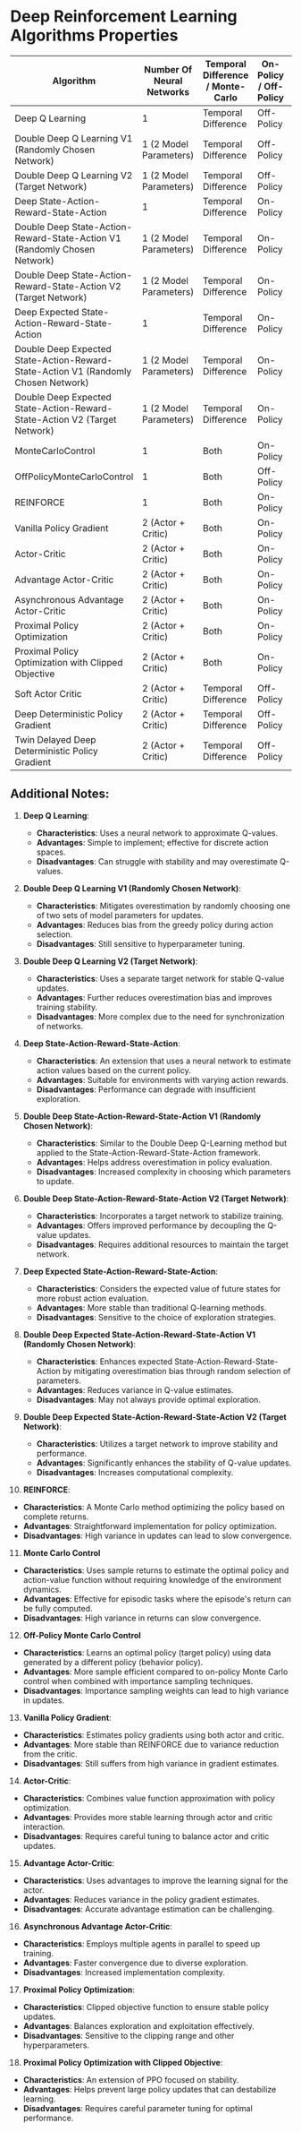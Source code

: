 # Deep Reinforcement Learning Algorithms Properties

| Algorithm                                                                          | Number Of Neural Networks | Temporal Difference / Monte-Carlo | On-Policy / Off-Policy | Q-Values     | V-Values     | Policy Gradient | Discrete Action Space | Continuous Action Space |
|------------------------------------------------------------------------------------|---------------------------|-----------------------------------|------------------------|--------------|--------------|-----------------|-----------------------|-------------------------|
| Deep Q Learning                                                                    | 1                         | Temporal Difference               | Off-Policy             | Yes          | No           | No              | Yes                   | No                      |
| Double Deep Q Learning V1 (Randomly Chosen Network)                                | 1 (2 Model Parameters)    | Temporal Difference               | Off-Policy             | Yes          | No           | No              | Yes                   | No                      |
| Double Deep Q Learning V2 (Target Network)                                         | 1 (2 Model Parameters)    | Temporal Difference               | Off-Policy             | Yes          | No           | No              | Yes                   | No                      |
| Deep State-Action-Reward-State-Action                                              | 1                         | Temporal Difference               | On-Policy              | Yes          | No           | No              | Yes                   | No                      |
| Double Deep State-Action-Reward-State-Action V1 (Randomly Chosen Network)          | 1 (2 Model Parameters)    | Temporal Difference               | On-Policy              | Yes          | No           | No              | Yes                   | No                      |
| Double Deep State-Action-Reward-State-Action V2 (Target Network)                   | 1 (2 Model Parameters)    | Temporal Difference               | On-Policy              | Yes          | No           | No              | Yes                   | No                      |
| Deep Expected State-Action-Reward-State-Action                                     | 1                         | Temporal Difference               | On-Policy              | Yes          | No           | No              | Yes                   | No                      |
| Double Deep Expected State-Action-Reward-State-Action V1 (Randomly Chosen Network) | 1 (2 Model Parameters)    | Temporal Difference               | On-Policy              | Yes          | No           | No              | Yes                   | No                      |
| Double Deep Expected State-Action-Reward-State-Action V2 (Target Network)          | 1 (2 Model Parameters)    | Temporal Difference               | On-Policy              | Yes          | No           | No              | Yes                   | No                      |
| MonteCarloControl                                                                  | 1                         | Both                              | On-Policy              | Yes          | No           | No              | Yes                   | No                      |
| OffPolicyMonteCarloControl                                                         | 1                         | Both                              | Off-Policy             | Yes          | No           | No              | Yes                   | No                      |
| REINFORCE                                                                          | 1                         | Both                              | On-Policy              | No           | Yes          | Yes             | Yes                   | Yes                     |
| Vanilla Policy Gradient                                                            | 2 (Actor + Critic)        | Both                              | On-Policy              | Yes (Actor)  | Yes (Critic) | Yes             | Yes                   | Yes                     |
| Actor-Critic                                                                       | 2 (Actor + Critic)        | Both                              | On-Policy              | Yes (Actor)  | Yes (Critic) | Yes             | Yes                   | Yes                     |
| Advantage Actor-Critic                                                             | 2 (Actor + Critic)        | Both                              | On-Policy              | Yes (Actor)  | Yes (Critic) | Yes             | Yes                   | Yes                     |
| Asynchronous Advantage Actor-Critic                                                | 2 (Actor + Critic)        | Both                              | On-Policy              | Yes (Actor)  | Yes (Critic) | Yes             | Yes                   | Yes                     |
| Proximal Policy Optimization                                                       | 2 (Actor + Critic)        | Both                              | On-Policy              | Yes (Actor)  | Yes (Critic) | Yes             | Yes                   | Yes                     |
| Proximal Policy Optimization with Clipped Objective                                | 2 (Actor + Critic)        | Both                              | On-Policy              | Yes (Actor)  | Yes (Critic) | Yes             | Yes                   | Yes                     |
| Soft Actor Critic                                                                  | 2 (Actor + Critic)        | Temporal Difference               | Off-Policy             | Yes (Actor)  | Yes (Critic) | Yes             | Yes                   | Yes                     |
| Deep Deterministic Policy Gradient                                                 | 2 (Actor + Critic)        | Temporal Difference               | Off-Policy             | Yes (Actor)  | Yes (Critic) | Yes             | No                    | Yes                     |
| Twin Delayed Deep Deterministic Policy Gradient                                    | 2 (Actor + Critic)        | Temporal Difference               | Off-Policy             | Yes (Actor)  | Yes (Critic) | Yes             | No                    | Yes                     |

## Additional Notes:

1. **Deep Q Learning**:
   - **Characteristics**: Uses a neural network to approximate Q-values.
   - **Advantages**: Simple to implement; effective for discrete action spaces.
   - **Disadvantages**: Can struggle with stability and may overestimate Q-values.

2. **Double Deep Q Learning V1 (Randomly Chosen Network)**:
   - **Characteristics**: Mitigates overestimation by randomly choosing one of two sets of model parameters for updates.
   - **Advantages**: Reduces bias from the greedy policy during action selection.
   - **Disadvantages**: Still sensitive to hyperparameter tuning.

3. **Double Deep Q Learning V2 (Target Network)**:
   - **Characteristics**: Uses a separate target network for stable Q-value updates.
   - **Advantages**: Further reduces overestimation bias and improves training stability.
   - **Disadvantages**: More complex due to the need for synchronization of networks.

4. **Deep State-Action-Reward-State-Action**:
   - **Characteristics**: An extension that uses a neural network to estimate action values based on the current policy.
   - **Advantages**: Suitable for environments with varying action rewards.
   - **Disadvantages**: Performance can degrade with insufficient exploration.

5. **Double Deep State-Action-Reward-State-Action V1 (Randomly Chosen Network)**:
   - **Characteristics**: Similar to the Double Deep Q-Learning method but applied to the State-Action-Reward-State-Action framework.
   - **Advantages**: Helps address overestimation in policy evaluation.
   - **Disadvantages**: Increased complexity in choosing which parameters to update.

6. **Double Deep State-Action-Reward-State-Action V2 (Target Network)**:
   - **Characteristics**: Incorporates a target network to stabilize training.
   - **Advantages**: Offers improved performance by decoupling the Q-value updates.
   - **Disadvantages**: Requires additional resources to maintain the target network.

7. **Deep Expected State-Action-Reward-State-Action**:
   - **Characteristics**: Considers the expected value of future states for more robust action evaluation.
   - **Advantages**: More stable than traditional Q-learning methods.
   - **Disadvantages**: Sensitive to the choice of exploration strategies.

8. **Double Deep Expected State-Action-Reward-State-Action V1 (Randomly Chosen Network)**:
   - **Characteristics**: Enhances expected State-Action-Reward-State-Action by mitigating overestimation bias through random selection of parameters.
   - **Advantages**: Reduces variance in Q-value estimates.
   - **Disadvantages**: May not always provide optimal exploration.

9. **Double Deep Expected State-Action-Reward-State-Action V2 (Target Network)**:
   - **Characteristics**: Utilizes a target network to improve stability and performance.
   - **Advantages**: Significantly enhances the stability of Q-value updates.
   - **Disadvantages**: Increases computational complexity.

10. **REINFORCE**:
   - **Characteristics**: A Monte Carlo method optimizing the policy based on complete returns.
   - **Advantages**: Straightforward implementation for policy optimization.
   - **Disadvantages**: High variance in updates can lead to slow convergence.

11. **Monte Carlo Control**
   - **Characteristics**: Uses sample returns to estimate the optimal policy and action-value function without requiring knowledge of the environment dynamics.
   - **Advantages**: Effective for episodic tasks where the episode's return can be fully computed.
   - **Disadvantages**: High variance in returns can slow convergence.

12. **Off-Policy Monte Carlo Control**
   - **Characteristics**: Learns an optimal policy (target policy) using data generated by a different policy (behavior policy).
   - **Advantages**: More sample efficient compared to on-policy Monte Carlo control when combined with importance sampling techniques.
   - **Disadvantages**: Importance sampling weights can lead to high variance in updates.

13. **Vanilla Policy Gradient**:
   - **Characteristics**: Estimates policy gradients using both actor and critic.
   - **Advantages**: More stable than REINFORCE due to variance reduction from the critic.
   - **Disadvantages**: Still suffers from high variance in gradient estimates.

14. **Actor-Critic**:
   - **Characteristics**: Combines value function approximation with policy optimization.
   - **Advantages**: Provides more stable learning through actor and critic interaction.
   - **Disadvantages**: Requires careful tuning to balance actor and critic updates.

15. **Advantage Actor-Critic**:
   - **Characteristics**: Uses advantages to improve the learning signal for the actor.
   - **Advantages**: Reduces variance in the policy gradient estimates.
   - **Disadvantages**: Accurate advantage estimation can be challenging.

16. **Asynchronous Advantage Actor-Critic**:
   - **Characteristics**: Employs multiple agents in parallel to speed up training.
   - **Advantages**: Faster convergence due to diverse exploration.
   - **Disadvantages**: Increased implementation complexity.

17. **Proximal Policy Optimization**:
   - **Characteristics**: Clipped objective function to ensure stable policy updates.
   - **Advantages**: Balances exploration and exploitation effectively.
   - **Disadvantages**: Sensitive to the clipping range and other hyperparameters.

18. **Proximal Policy Optimization with Clipped Objective**:
   - **Characteristics**: An extension of PPO focused on stability.
   - **Advantages**: Helps prevent large policy updates that can destabilize learning.
   - **Disadvantages**: Requires careful parameter tuning for optimal performance.
